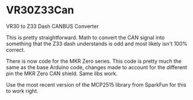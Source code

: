 # VR30Z33Can
VR30 to Z33 Dash CANBUS Converter


This is pretty straightforward.  Math to convert the CAN signal into something that the Z33 dash understands is odd and most likely isn't 100% correct.

There is now code for the MKR Zero series.  This code is pretty much the same as the base Arduino code, changes made to account for the different pin the MKR Zero CAN shield. Same libs work. 

Use the most recent version of the MCP2515 library from SparkFun for this to work right.
